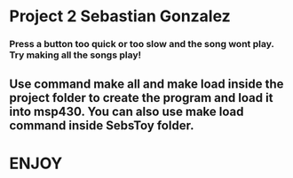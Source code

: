 # Project 2 Sebastian Gonzalez
### Press a button too quick or too slow and the song wont play. Try making all the songs play!

## Use command make all and make load inside the project folder to create the program and load it into msp430. You can also use make load command inside SebsToy folder.

# ENJOY



